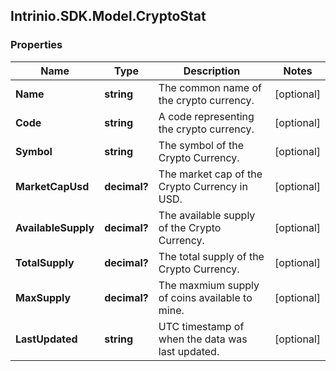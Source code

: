 ## Intrinio.SDK.Model.CryptoStat
### Properties

Name | Type | Description | Notes
------------ | ------------- | ------------- | -------------
**Name** | **string** | The common name of the crypto currency. | [optional] 
**Code** | **string** | A code representing the crypto currency. | [optional] 
**Symbol** | **string** | The symbol of the Crypto Currency. | [optional] 
**MarketCapUsd** | **decimal?** | The market cap of the Crypto Currency in USD. | [optional] 
**AvailableSupply** | **decimal?** | The available supply of the Crypto Currency. | [optional] 
**TotalSupply** | **decimal?** | The total supply of the Crypto Currency. | [optional] 
**MaxSupply** | **decimal?** | The maxmium supply of coins available to mine. | [optional] 
**LastUpdated** | **string** | UTC timestamp of when the data was last updated. | [optional] 

